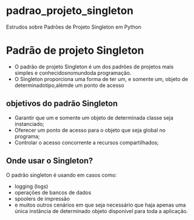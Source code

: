 # padrao_projeto_singleton
Estrudos sobre Padrões de Projeto Singleton em Python
 
# Padrão de projeto Singleton

- O padrão de projeto Singleton é um dos padrões de projetos mais simples e conhecidosnomundoda programação.
- O Singleton proporciona uma forma de ter um, e somente um, objeto de determinadotipo,alémde um ponto de acesso 
## objetivos do padrão Singleton
- Garantir que um e somente um objeto de determinada classe seja instanciado;
- Oferecer um ponto de acesso para o objeto que seja global no programa;
- Controlar o acesso concorrente a recursos compartilhados;
## Onde usar o Singleton?
O padrão singleton é usando  em casos como:
- logging (logs) 
- operações de bancos de dados
- spoolers de impressão
- e muitos outros cenários em que seja necessário que haja apenas uma única instância de determinado objeto disponível para toda a aplicação.